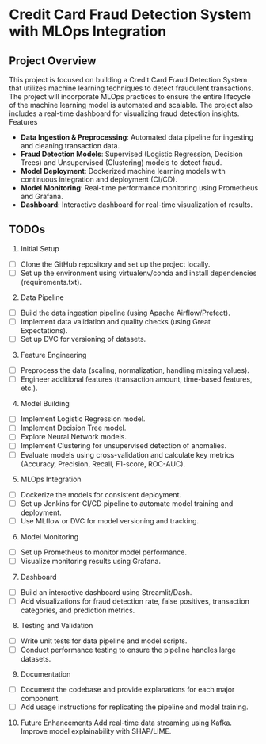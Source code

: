 # Credit Card Fraud Detection System with MLOps Integration

## Project Overview

This project is focused on building a Credit Card Fraud Detection System that utilizes machine learning techniques to detect fraudulent transactions. The project will incorporate MLOps practices to ensure the entire lifecycle of the machine learning model is automated and scalable. The project also includes a real-time dashboard for visualizing fraud detection insights.
Features

- **Data Ingestion & Preprocessing**: Automated data pipeline for ingesting and cleaning transaction data.
- **Fraud Detection Models**: Supervised (Logistic Regression, Decision Trees) and Unsupervised (Clustering) models to detect fraud.
- **Model Deployment**: Dockerized machine learning models with continuous integration and deployment (CI/CD).
- **Model Monitoring**: Real-time performance monitoring using Prometheus and Grafana.
- **Dashboard**: Interactive dashboard for real-time visualization of results.

## TODOs

1. Initial Setup
 - [ ] Clone the GitHub repository and set up the project locally.
 - [ ] Set up the environment using virtualenv/conda and install dependencies (requirements.txt).
2. Data Pipeline
 - [ ] Build the data ingestion pipeline (using Apache Airflow/Prefect).
 - [ ] Implement data validation and quality checks (using Great Expectations).
 - [ ] Set up DVC for versioning of datasets.
3. Feature Engineering
 - [ ] Preprocess the data (scaling, normalization, handling missing values).
 - [ ] Engineer additional features (transaction amount, time-based features, etc.).
4. Model Building
 - [ ] Implement Logistic Regression model.
 - [ ] Implement Decision Tree model.
 - [ ] Explore Neural Network models.
 - [ ] Implement Clustering for unsupervised detection of anomalies.
 - [ ] Evaluate models using cross-validation and calculate key metrics (Accuracy, Precision, Recall, F1-score, ROC-AUC).
5. MLOps Integration
 - [ ] Dockerize the models for consistent deployment.
 - [ ] Set up Jenkins for CI/CD pipeline to automate model training and deployment.
 - [ ] Use MLflow or DVC for model versioning and tracking.
6. Model Monitoring
 - [ ] Set up Prometheus to monitor model performance.
 - [ ] Visualize monitoring results using Grafana.
7. Dashboard
 - [ ] Build an interactive dashboard using Streamlit/Dash.
 - [ ] Add visualizations for fraud detection rate, false positives, transaction categories, and prediction metrics.
8. Testing and Validation
 - [ ] Write unit tests for data pipeline and model scripts.
 - [ ] Conduct performance testing to ensure the pipeline handles large datasets.
9. Documentation
 - [ ] Document the codebase and provide explanations for each major component.
 - [ ] Add usage instructions for replicating the pipeline and model training.
10. Future Enhancements
 Add real-time data streaming using Kafka.
 Improve model explainability with SHAP/LIME.
